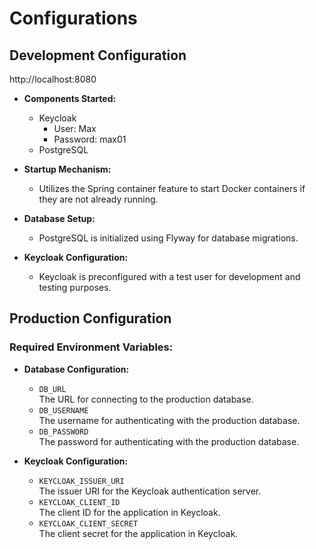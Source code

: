 # Configurations

## Development Configuration

http://localhost:8080

- **Components Started:**
    - Keycloak
        - User: Max
        - Password: max01
    - PostgreSQL

- **Startup Mechanism:**
    - Utilizes the Spring container feature to start Docker containers if they are not already running.

- **Database Setup:**
    - PostgreSQL is initialized using Flyway for database migrations.

- **Keycloak Configuration:**
    - Keycloak is preconfigured with a test user for development and testing purposes.

## Production Configuration

### Required Environment Variables:

- **Database Configuration:**
    - `DB_URL`  
      The URL for connecting to the production database.
    - `DB_USERNAME`  
      The username for authenticating with the production database.
    - `DB_PASSWORD`  
      The password for authenticating with the production database.

- **Keycloak Configuration:**
    - `KEYCLOAK_ISSUER_URI`  
      The issuer URI for the Keycloak authentication server.
    - `KEYCLOAK_CLIENT_ID`  
      The client ID for the application in Keycloak.
    - `KEYCLOAK_CLIENT_SECRET`  
      The client secret for the application in Keycloak.
